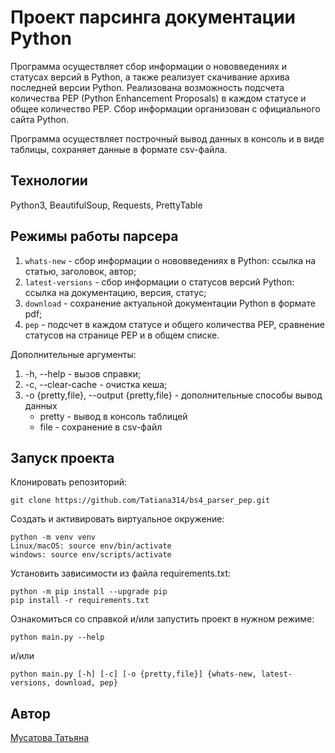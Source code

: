 # Проект парсинга документации Python

Программа осуществляет сбор информации о нововведениях и статусах версий в Python, а также реализует скачивание архива последней версии Python. Реализована возможность подсчета количества PEP (Python Enhancement Proposals) в каждом статусе и общее количество PEP. Сбор информации организован с официального сайта Python.

Программа осуществляет построчный вывод данных в консоль и в виде таблицы, сохраняет данные в формате csv-файла.

## Технологии
Python3, BeautifulSoup, Requests, PrettyTable 

## Режимы работы парсера
1. `whats-new` - сбор информации о нововведениях в Python: ссылка на статью, заголовок, автор;
2. `latest-versions` - сбор информации о статусов версий Python: ссылка на документацию, версия, статус;
3. `download` - сохранение актуальной документации Python в формате pdf;
4. `pep` - подсчет в каждом статусе и общего количества РЕР, сравнение статусов на странице PEP и в общем списке.

Дополнительные аргументы:
1. -h, --help - вызов справки;
2. -c, --clear-cache - очистка кеша;
3. -o {pretty,file}, --output {pretty,file} - дополнительные способы вывод данных
   - pretty - вывод в консоль таблицей
   - file - сохранение в csv-файл

## Запуск проекта
Клонировать репозиторий:
```
git clone https://github.com/Tatiana314/bs4_parser_pep.git
```
Создать и активировать виртуальное окружение:
```
python -m venv venv
Linux/macOS: source env/bin/activate
windows: source env/scripts/activate
```
Установить зависимости из файла requirements.txt:
```
python -m pip install --upgrade pip
pip install -r requirements.txt
```
Ознакомиться со справкой и/или запустить проект в нужном режиме:
```
python main.py --help
```
и/или
```
python main.py [-h] [-c] [-o {pretty,file}] {whats-new, latest-versions, download, pep}
```

## Автор
[Мусатова Татьяна](https://github.com/Tatiana314)
